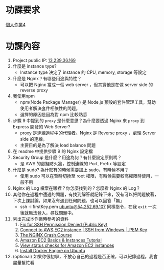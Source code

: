 # 功課要求
[個人作業4](https://lightda-tw.notion.site/20241002-W04-4-1132ceabc70c8048bbd2d228ad660156)
# 功課內容
1. Project public IP: [13.239.36.169](13.239.36.169)
2. 什麼是 instance type?
    * Instance type 決定了 instance 的 CPU, memory, storage 等設定
3. 什麼是 Nginx？有哪些用途與特性？
    * 可以把 Nginx 當成一個 web server ，但其實他是在做 server side 的 reverse proxy
4. 我使用npm
    * npm(Node Package Manager) 是 Node.js 預設的套件管理工具。幫助使用者解決套件相依性的問題。
    * 選擇的原因是因為對 npm 比較熟悉
5. 步驟 9 中提到的 `proxy` 是什麼意思？為什麼要透過 Nginx 來 `proxy` 到 Express 開發的 Web Server?
    * proxy 是連線過程中的代理者。Nginx 是 Reverse proxy ，處理 Server side 的連線。
    * 主要目的是為了解決 load balance 問題
6. 在 readme 中提供步驟 9 的 Nginx 設定檔
7. Security Group 是什麼？用途為何？有什麼設定原則嗎？
    * 是 AWS 的虛擬防火牆，控制連線的 Port, Prefix 等設定
8. 什麼是 sudo? 為什麼有的時候需要加上 sudo，有時候不用？
    * 使用 sudo 可以在暫時切換至 root 權限，有時候需要較高權限時使用，一般不用
9. Nginx 的 Log 檔案在哪裡？你怎麼找到的？怎麼看 Nginx 的 Log？
10. 其他你在過程中遭遇的問題，有找到解答就記錄下來，沒有可以把問題放著，下次上課討論。如果沒有遇到任何問題，也可以回答「無」
    * ssh -i firstKey.pem ubuntu@54.252.69.107 同樣指令，在我 `exit` 一次後就無法登入，尋找問題中。
11. 列出完成本作業時參考的資料
    1. [Fix for SSH Permission Denied (Public Key)](https://www.youtube.com/watch?v=A9CSSbten_s&t=7s)
    2. [Connect to AWS EC2 instance | SSH from Windows | .PEM Key](https://www.youtube.com/watch?v=jIxkbXB6-38&t=469s)
    3. [The NGINX Crash Course](https://www.youtube.com/watch?v=7VAI73roXaY&t=2641s)
    4. [Amazon EC2 Basics & Instances Tutorial](https://www.youtube.com/watch?v=iHX-jtKIVNA)
    5. [View status checks for Amazon EC2 instances](https://docs.aws.amazon.com/AWSEC2/latest/UserGuide/viewing_status.html)
    6. [Install Docker Engine on Ubuntu](https://docs.docker.com/engine/install/ubuntu/)
12. (optional) 如果你很初學，不放心自己的過程是否正確，可以紀錄過程，我會盡量幫忙看
